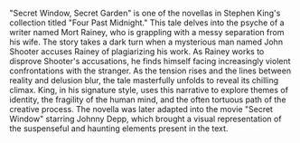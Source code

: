 
"Secret Window, Secret Garden" is one of the novellas in Stephen King's collection titled "Four Past Midnight." This tale delves into the psyche of a writer named Mort Rainey, who is grappling with a messy separation from his wife. The story takes a dark turn when a mysterious man named John Shooter accuses Rainey of plagiarizing his work. As Rainey works to disprove Shooter's accusations, he finds himself facing increasingly violent confrontations with the stranger. As the tension rises and the lines between reality and delusion blur, the tale masterfully unfolds to reveal its chilling climax. King, in his signature style, uses this narrative to explore themes of identity, the fragility of the human mind, and the often tortuous path of the creative process. The novella was later adapted into the movie "Secret Window" starring Johnny Depp, which brought a visual representation of the suspenseful and haunting elements present in the text.
